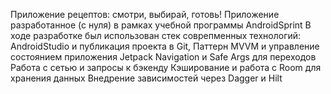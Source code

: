 Приложение рецептов: смотри, выбирай, готовь!
Приложение разработанное (с нуля) в рамках учебной программы AndroidSprint
В ходе разработке был использован стек соврепменных технологий: 
AndroidStudio и публикация проекта в Git,
Паттерн MVVM и управление состоянием приложения
Jetpack Navigation и Safe Args для переходов
Работа с сетью и запросы к бэкенду
Кэширование и работа с Room для хранения данных
Внедрение зависимостей через Dagger и Hilt
